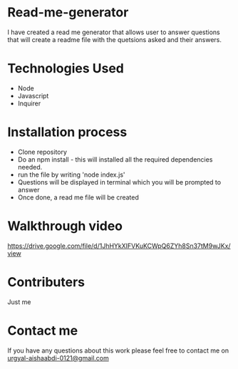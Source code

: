 # Read-me-generator

I have created a read me generator that allows user to answer questions that will create a readme file with the quetsions asked and their answers.

# Technologies Used
* Node
* Javascript
* Inquirer

# Installation process
* Clone repository 
* Do an npm install - this will installed all the required dependencies needed.
* run the file by writing 'node index.js' 
* Questions will be displayed in terminal which you will be prompted to answer
* Once done, a read me file will be created 

# Walkthrough video
https://drive.google.com/file/d/1JhHYkXIFVKuKCWpQ6ZYh8Sn37tM9wJKx/view 

# Contributers
Just me

# Contact me
If you have any questions about this work please feel free to contact me on urgyal-aishaabdi-0121@gmail.com